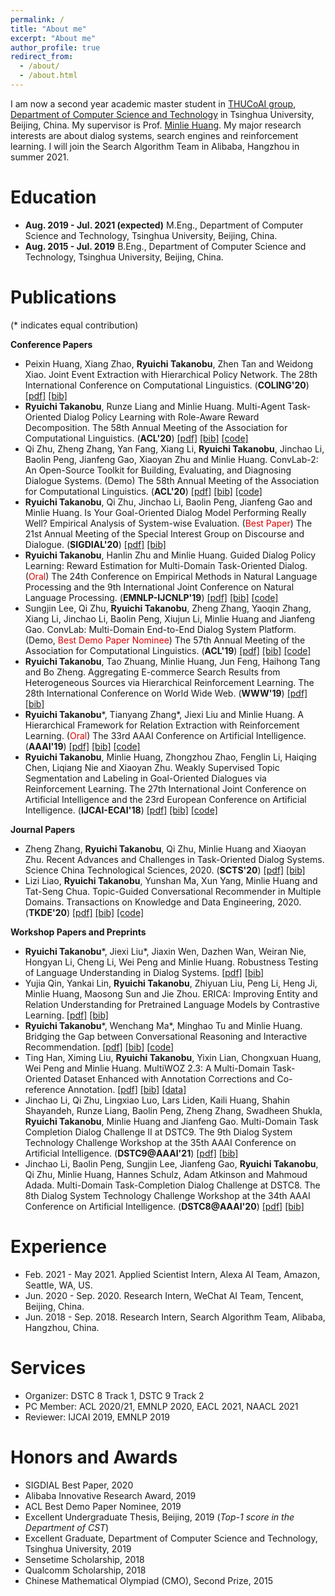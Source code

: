 ```yaml
---
permalink: /
title: "About me"
excerpt: "About me"
author_profile: true
redirect_from: 
  - /about/
  - /about.html
---
```


I am now a second year academic master student in [THUCoAI group](http://coai.cs.tsinghua.edu.cn/), [Department of Computer Science and Technology](http://www.cs.tsinghua.edu.cn) in Tsinghua University, Beijing, China. My supervisor is Prof. [Minlie Huang](http://coai.cs.tsinghua.edu.cn/hml/). My major research interests are about dialog systems, search engines and reinforcement learning. I will join the Search Algorithm Team in Alibaba, Hangzhou in summer 2021.

Education
======
- **Aug. 2019 - Jul. 2021 (expected)**  M.Eng., Department of Computer Science and Technology, Tsinghua University, Beijing, China.
- **Aug. 2015 - Jul. 2019** B.Eng., Department of Computer Science and Technology, Tsinghua University, Beijing, China.

Publications
======
(\* indicates equal contribution)

**Conference Papers**

- Peixin Huang, Xiang Zhao, **Ryuichi Takanobu**, Zhen Tan and Weidong Xiao. Joint Event Extraction with Hierarchical Policy Network. The 28th International Conference on Computational Linguistics. (**COLING'20**) [[pdf]](https://truthless11.github.io/pdf/HRLEE.pdf) [[bib]](https://truthless11.github.io/bib/HRLEE.bib) 
- **Ryuichi Takanobu**, Runze Liang and Minlie Huang. Multi-Agent Task-Oriented Dialog Policy Learning with Role-Aware Reward Decomposition. The 58th Annual Meeting of the Association for Computational Linguistics. (**ACL'20**) [[pdf]](https://truthless11.github.io/pdf/MADPL.pdf) [[bib]](https://truthless11.github.io/bib/MADPL.bib) [[code]](https://github.com/truthless11/MADPL)
- Qi Zhu, Zheng Zhang, Yan Fang, Xiang Li, **Ryuichi Takanobu**, Jinchao Li, Baolin Peng, Jianfeng Gao, Xiaoyan Zhu and Minlie Huang. ConvLab-2: An Open-Source Toolkit for Building, Evaluating, and Diagnosing Dialogue Systems. (Demo) The 58th Annual Meeting of the Association for Computational Linguistics. (**ACL'20**) [[pdf]](https://truthless11.github.io/pdf/ConvLab2.pdf) [[bib]](https://truthless11.github.io/bib/ConvLab2.bib) [[code]](https://github.com/thu-coai/ConvLab-2)
- **Ryuichi Takanobu**, Qi Zhu, Jinchao Li, Baolin Peng, Jianfeng Gao and Minlie Huang. Is Your Goal-Oriented Dialog Model Performing Really Well? Empirical Analysis of System-wise Evaluation. (<font color="#dd0000">Best Paper</font>) The 21st Annual Meeting of the Special Interest Group on Discourse and Dialogue. (**SIGDIAL'20**) [[pdf]](https://truthless11.github.io/pdf/SysEval.pdf) [[bib]](https://truthless11.github.io/bib/SysEval.bib)
- **Ryuichi Takanobu**, Hanlin Zhu and Minlie Huang. Guided Dialog Policy Learning: Reward Estimation for Multi-Domain Task-Oriented Dialog. (<font color="#dd0000">Oral</font>) The 24th Conference on Empirical Methods in Natural Language Processing and the 9th International Joint Conference on Natural Language Processing. (**EMNLP-IJCNLP'19**) [[pdf]](https://truthless11.github.io/pdf/GDPL.pdf) [[bib]](https://truthless11.github.io/bib/GDPL.bib) [[code]](https://github.com/truthless11/GDPL)
- Sungjin Lee, Qi Zhu, **Ryuichi Takanobu**, Zheng Zhang, Yaoqin Zhang, Xiang Li, Jinchao Li, Baolin Peng, Xiujun Li, Minlie Huang and Jianfeng Gao. ConvLab: Multi-Domain End-to-End Dialog System Platform. (Demo, <font color="#dd0000">Best Demo Paper Nominee</font>) The 57th Annual Meeting of the Association for Computational Linguistics. (**ACL'19**) [[pdf]](https://truthless11.github.io/pdf/ConvLab.pdf) [[bib]](https://truthless11.github.io/bib/ConvLab.bib) [[code]](https://github.com/ConvLab/ConvLab)
- **Ryuichi Takanobu**, Tao Zhuang, Minlie Huang, Jun Feng, Haihong Tang and Bo Zheng. Aggregating E-commerce Search Results from Heterogeneous Sources via Hierarchical Reinforcement Learning. The 28th International Conference on World Wide Web. (**WWW'19**) [[pdf]](https://truthless11.github.io/pdf/HRLAS.pdf) [[bib]](https://truthless11.github.io/bib/HRLAS.bib)
- **Ryuichi Takanobu**\*, Tianyang Zhang\*, Jiexi Liu and Minlie Huang. A Hierarchical Framework for Relation Extraction with Reinforcement Learning. (<font color="#dd0000">Oral</font>) The 33rd AAAI Conference on Artificial Intelligence. (**AAAI'19**) [[pdf]](https://truthless11.github.io/pdf/HRLRE.pdf) [[bib]](https://truthless11.github.io/bib/HRLRE.bib) [[code]](https://github.com/truthless11/HRL-RE)
- **Ryuichi Takanobu**, Minlie Huang, Zhongzhou Zhao, Fenglin Li, Haiqing Chen, Liqiang Nie and Xiaoyan Zhu. Weakly Supervised Topic Segmentation and Labeling in Goal-Oriented Dialogues via Reinforcement Learning. The 27th International Joint Conference on Artificial Intelligence and the 23rd European Conference on Artificial Intelligence. (**IJCAI-ECAI'18**) [[pdf]](https://truthless11.github.io/pdf/TopicSegLabel.pdf) [[bib]](https://truthless11.github.io/bib/TopicSegLabel.bib) [[code]](https://github.com/truthless11/Topic-Seg-Label)

**Journal Papers**

- Zheng Zhang, **Ryuichi Takanobu**, Qi Zhu, Minlie Huang and Xiaoyan Zhu. Recent Advances and Challenges in Task-Oriented Dialog Systems. Science China Technological Sciences, 2020. (**SCTS'20**) [[pdf]](https://truthless11.github.io/pdf/Review.pdf) [[bib]](https://truthless11.github.io/bib/Review.bib)
- Lizi Liao, **Ryuichi Takanobu**, Yunshan Ma, Xun Yang, Minlie Huang and Tat-Seng Chua. Topic-Guided Conversational Recommender in Multiple Domains. Transactions on Knowledge and Data Engineering, 2020. (**TKDE'20**) [[pdf]](https://truthless11.github.io/pdf/DCR.pdf) [[bib]](https://truthless11.github.io/bib/DCR.bib) [[code]](https://github.com/truthless11/DCR)

**Workshop Papers and Preprints**

- **Ryuichi Takanobu**\*, Jiexi Liu\*, Jiaxin Wen, Dazhen Wan, Weiran Nie, Hongyan Li, Cheng Li, Wei Peng and Minlie Huang. Robustness Testing of Language Understanding in Dialog Systems. [[pdf]](https://truthless11.github.io/pdf/LAUG.pdf) [[bib]](https://truthless11.github.io/bib/LAUG.bib)
- Yujia Qin, Yankai Lin, **Ryuichi Takanobu**, Zhiyuan Liu, Peng Li, Heng Ji, Minlie Huang, Maosong Sun and Jie Zhou. ERICA: Improving Entity and Relation Understanding for Pretrained Language Models by Contrastive Learning. [[pdf]](https://truthless11.github.io/pdf/ERICA.pdf) [[bib]](https://truthless11.github.io/bib/ERICA.bib)
- **Ryuichi Takanobu**\*, Wenchang Ma\*, Minghao Tu and Minlie Huang. Bridging the Gap between Conversational Reasoning and Interactive Recommendation. [[pdf]](https://truthless11.github.io/pdf/CRWalker.pdf) [[bib]](https://truthless11.github.io/bib/CRWalker.bib) [[code]](https://github.com/truthless11/CR-Walker)
- Ting Han, Ximing Liu, **Ryuichi Takanobu**, Yixin Lian, Chongxuan Huang, Wei Peng and Minlie Huang. MultiWOZ 2.3: A Multi-Domain Task-Oriented Dataset Enhanced with Annotation Corrections and Co-reference Annotation. [[pdf]](https://truthless11.github.io/bib/MultiWOZ23.pdf) [[bib]](https://truthless11.github.io/bib/MultiWOZ23.bib) [[data]](https://github.com/lexmen318/MultiWOZ_2.3)
- Jinchao Li, Qi Zhu, Lingxiao Luo, Lars Liden, Kaili Huang, Shahin Shayandeh, Runze Liang, Baolin Peng, Zheng Zhang, Swadheen Shukla, **Ryuichi Takanobu**, Minlie Huang and Jianfeng Gao. Multi-Domain Task Completion Dialog Challenge II at DSTC9. The 9th Dialog System Technology Challenge Workshop at the 35th AAAI Conference on Artificial Intelligence. (**DSTC9@AAAI'21**) [[pdf]](https://truthless11.github.io/pdf/DSTC9.pdf) [[bib]](https://truthless11.github.io/bib/DSTC9.bib)
- Jinchao Li, Baolin Peng, Sungjin Lee, Jianfeng Gao, **Ryuichi Takanobu**, Qi Zhu, Minlie Huang, Hannes Schulz, Adam Atkinson and Mahmoud Adada. Multi-Domain Task-Completion Dialog Challenge at DSTC8. The 8th Dialog System Technology Challenge Workshop at the 34th AAAI Conference on Artificial Intelligence. (**DSTC8@AAAI'20**) [[pdf]](https://truthless11.github.io/pdf/DSTC8.pdf) [[bib]](https://truthless11.github.io/bib/DSTC8.bib)

Experience
======
-  Feb. 2021 - May 2021. Applied Scientist Intern, Alexa AI Team, Amazon, Seattle, WA, US.
- Jun. 2020 - Sep. 2020. Research Intern, WeChat AI Team, Tencent, Beijing, China.
- Jun. 2018 - Sep. 2018. Research Intern, Search Algorithm Team, Alibaba, Hangzhou, China.

Services
======
- Organizer: DSTC 8 Track 1, DSTC 9 Track 2
- PC Member: ACL 2020/21, EMNLP 2020, EACL 2021, NAACL 2021
- Reviewer: IJCAI 2019, EMNLP 2019

Honors and Awards
======
- SIGDIAL Best Paper, 2020
- Alibaba Innovative Research Award, 2019
- ACL Best Demo Paper Nominee, 2019
- Excellent Undergraduate Thesis, Beijing, 2019 (*Top-1 score in the Department of CST*)
- Excellent Graduate, Department of Computer Science and Technology, Tsinghua University, 2019
- Sensetime Scholarship, 2018
- Qualcomm Scholarship, 2018
- Chinese Mathematical Olympiad (CMO), Second Prize, 2015